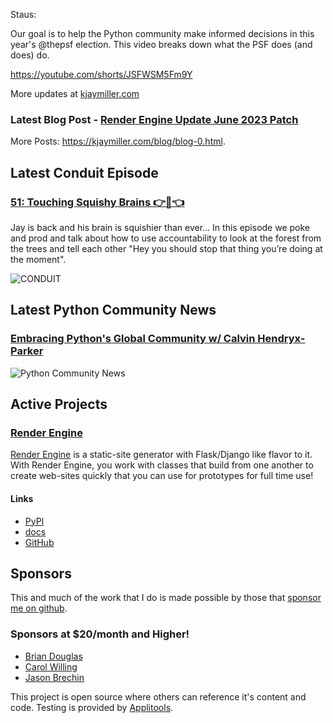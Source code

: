 Staus:
<p>Our goal is to help the Python community make informed decisions in this year's @thepsf election. This video breaks down what the PSF does (and does) do.</p>

<p><a href="https://www.youtube.com/watch?v=MmSsMHB0Y3s">https://youtube.com/shorts/JSFWSM5Fm9Y</a></p>

More updates at [kjaymiller.com](https://kjaymiller.com/microblog/microblog-0)

### Latest Blog Post - [Render Engine Update June 2023 Patch](https://kjaymiller.com/blog/render-engine-update-june-2023-patch.html)

More Posts: <https://kjaymiller.com/blog/blog-0.html>.

## Latest Conduit Episode
### [51: Touching Squishy Brains 👉🧠👈](http://relay.fm/conduit/51)
Jay is back and his brain is squishier than ever… In this episode we poke and prod and talk about how to use accountability to look at the forest from the trees and tell each other "Hey you should stop that thing you’re doing at the moment".

![CONDUIT](https://kjaymiller.s3-us-west-2.amazonaws.com/images/conduit_artwork.png)

## Latest Python Community News
### [Embracing Python's Global Community w/ Calvin Hendryx-Parker](https://share.transistor.fm/s/4e02abd4)
![Python Community News](https://kjaymiller.azureedge.net/media/PCN%20Logo%20V0.16.jpg)

## Active Projects

### [Render Engine]
[Render Engine] is a static-site generator with Flask/Django like flavor to it.
With Render Engine, you work with classes that build from one another to create
web-sites quickly that you can use for prototypes for full time use!

#### Links
- [PyPI](https://pypi.org/project/render-engine)
- [docs](https://render-engine.readthedocs.io)
- [GitHub](https://github.com/kjaymiller/render_engine)

## Sponsors
This and much of the work that I do is made possible by those that [sponsor me
on github](https://github.com/sponsors/kjaymiller).

### Sponsors at $20/month and Higher!
- [Brian Douglas](https://github.com/bdougie)
- [Carol Willing](https://github.com/willingc)
- [Jason Brechin](https://github.com/brechin)


This project is open source where others can reference it's content and code. Testing is provided by [Applitools](https://www.applitools.com/).


[Render Engine]: https://render-engine.readthedocs.io